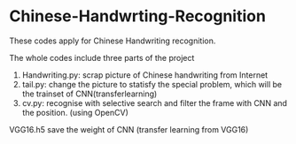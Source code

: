 # Chinese-Handwrting-Recognition

These codes apply for Chinese Handwriting recognition. 

The whole codes include three parts of the project
1. Handwriting.py: scrap picture of Chinese handwriting from Internet
2. tail.py: change the picture to statisfy the special problem, which will be the trainset of CNN(transferlearning)
3. cv.py: recognise with selective search and filter the frame with CNN and the position. (using OpenCV)

VGG16.h5 save the weight of CNN (transfer learning from VGG16)
